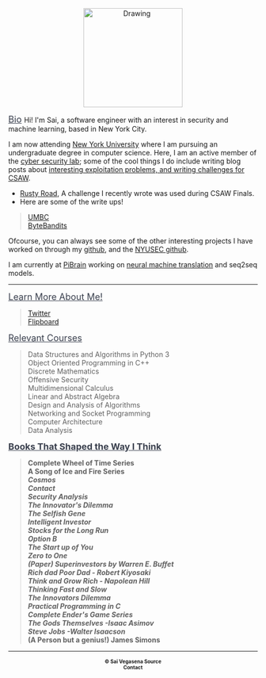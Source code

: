 <head>
  <title>About Me (:</title>                                                        
  <link rel="stylesheet" type="text/css" href="/css/about-me.css">   
  <link href="https://fonts.googleapis.com/css?family=Open+Sans:500|Roboto100"         rel="stylesheet">
</head>

<center><img class = "circle" src = "https://pbs.twimg.com/profile_images/566708477901684736/F3awFizY_400x400.jpeg" alt = "Drawing" style = "width: 200px;"/> </center>

<font size="4" color = "393f4d"> <u>Bio</u> </font>
Hi! I'm Sai, a software engineer with an interest in security and machine learning, based in New York City.

I am now attending [New York University]() where I am pursuing an undergraduate degree in computer science. Here, I am an active member of the [cyber security lab](https://osiris.cyber.nyu.edu/); some of the cool things I do include writing blog posts about [interesting exploitation problems, and writing challenges for CSAW](https://blog.isis.poly.edu/2017/10/21/hacklu-ctf-indianer/).

* [Rusty Road](https://github.com/svv232/A-Rusty-Road), A challenge I recently wrote was used during CSAW Finals.
* Here are some of the write ups!
> [UMBC](https://galvanizedsecurity.com/csaw/) <br />
> [ByteBandits](https://payatu.com/csaw-ctf-finals-2017-writeups/) <br />

Ofcourse, you can always see some of the other interesting projects I have worked on through my [github](https://github.com/svv232), and the [NYUSEC github](https://github.com/isislab).

I am currently at [PiBrain](http://pibrain.io/) working on [neural machine translation](https://github.com/svv232/nmt) and seq2seq models.


---------------------------------------------------------------------------------------
<font size="4" color = "393f4d"> <u>Learn More About Me!</u> </font>
> [Twitter](https://twitter.com/saivegasena) <br />
> [Flipboard](https://flipboard.com/@SaiVegasena)<br />


<font size="4" color = "393f4d"> <u>Relevant Courses</u> </font>
> Data Structures and Algorithms in Python 3<br />
> Object Oriented Programming in C++<br />
> Discrete Mathematics<br />
> Offensive Security<br />
> Multidimensional Calculus<br />
> Linear and Abstract Algebra<br />
> Design and Analysis of Algorithms<br />
> Networking and Socket Programming<br />
> Computer Architecture <br />
> Data Analysis <b />

<font size ="4" color= "393f4d"> <u>Books That Shaped the Way I Think</u> </font>
> Complete Wheel of Time Series<br />
> A Song of Ice and Fire Series<br />
> *Cosmos* <br />
> *Contact* <br />
> *Security Analysis* <br />
> *The Innovator's Dilemma* <br />
> *The Selfish Gene* <br />
> *Intelligent Investor* <br />
> *Stocks for the Long Run* <br />
> *Option B* <br />
> *The Start up of You* <br />
> *Zero to One* <br />
> *(Paper) Superinvestors by Warren E. Buffet* <br />
> *Rich dad Poor Dad  - Robert Kiyosaki* <br />
> *Think and Grow Rich - Napolean Hill* <br />
> *Thinking Fast and Slow* <br />
> *The Innovators Dilemma* <br />
> *Practical Programming in C* <br />
> *Complete Ender's Game Series* <br />
> *The Gods Themselves -Isaac Asimov* <br />
> *Steve Jobs -Walter Isaacson* <br />
> (A Person but a genius!) James Simons <br />

-------------------------------------------------------------------
<center><font size = "1.5"> &copy; Sai Vegasena <a href = "https://github.com/svv232/svv232.github.io" style = "text-decoration:none"> Source </a>  </font> </center>
<center><font size = "1.5"> <a href = "mailto:svv232@nyu.edu" style = "text-decoration:none">Contact </a> </font> </center>
